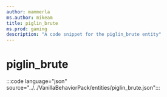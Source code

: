 ```yaml
---
author: mammerla
ms.author: mikeam
title: piglin_brute 
ms.prod: gaming
description: "A code snippet for the piglin_brute entity"
---
```


# piglin_brute

:::code language="json" source="../../VanillaBehaviorPack/entities/piglin_brute.json":::
